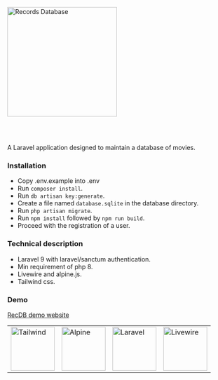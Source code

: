 <p style="text-align: left; padding: 1rem 0 3rem 0;"><img src="https://admin.recoo.app/assets/images/recdb.jpg" width="250" height="auto" alt="Records Database"/></p>

A Laravel application designed to maintain a database of movies.

### Installation
- Copy .env.example into .env
- Run `composer install`.
- Run `db artisan key:generate`.
- Create a file named `database.sqlite` in the database directory.
- Run `php artisan migrate`.
- Run `npm install` followed by `npm run build`.
- Proceed with the registration of a user.

### Technical description
- Laravel 9 with laravel/sanctum authentication.
- Min requirement of php 8.
- Livewire and alpine.js.
- Tailwind css.

### Demo
<a href="https://admin.recoo.app" target="_blank">RecDB demo website</a>


<table>
<tbody>
<tr>
<td><img src="https://admin.recoo.app/assets/images/tailwind.svg" width="100" height="auto" alt="Tailwind" /></td>
<td><img src="https://admin.recoo.app/assets/images/alpinejs.svg" width="100" height="auto" alt="Alpine" /></td>
<td><img src="https://admin.recoo.app/assets/images/laravel.svg" width="100" height="auto" alt="Laravel" /></td>
<td><img src="https://admin.recoo.app/assets/images/livewire.svg" width="100" height="auto" alt="Livewire" /></td>
</tr>
</tbody>
</table>
